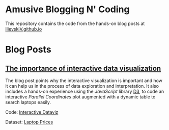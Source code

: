# Amusive Blogging N' Coding

This repository contains the code from the hands-on blog posts at [IlievskiV.github.io](https://ilievskiv.github.io/)

# Blog Posts

## [The importance of interactive data visualization](https://ilievskiv.github.io/portfolio/2020-02-08-interactive-dataviz/)

The blog post points why the interactive visualization is important and how it can help us in the process
of data exploration and interpretation. It also includes a hands-on experience using the *JavaScript* library
[D3](https://d3js.org/), to code an interactive *Parallel Coordinates* plot augmented with a dynamic table to search
laptops easily.

Code: [Interactive Dataviz](/Interactive%20Dataviz) 

Dataset: [Laptop Prices](https://www.kaggle.com/ionaskel/laptop-prices)